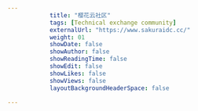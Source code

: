 ---
            title: "樱花云社区"
            tags: [Technical exchange community]
            externalUrl: "https://www.sakuraidc.cc/"
            weight: 01
            showDate: false
            showAuthor: false
            showReadingTime: false
            showEdit: false
            showLikes: false
            showViews: false
            layoutBackgroundHeaderSpace: false
            ---


